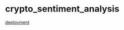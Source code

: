 # crypto_sentiment_analysis
<a href="https://crypto-sentiment-analysis.herokuapp.com/">deployment</a>

